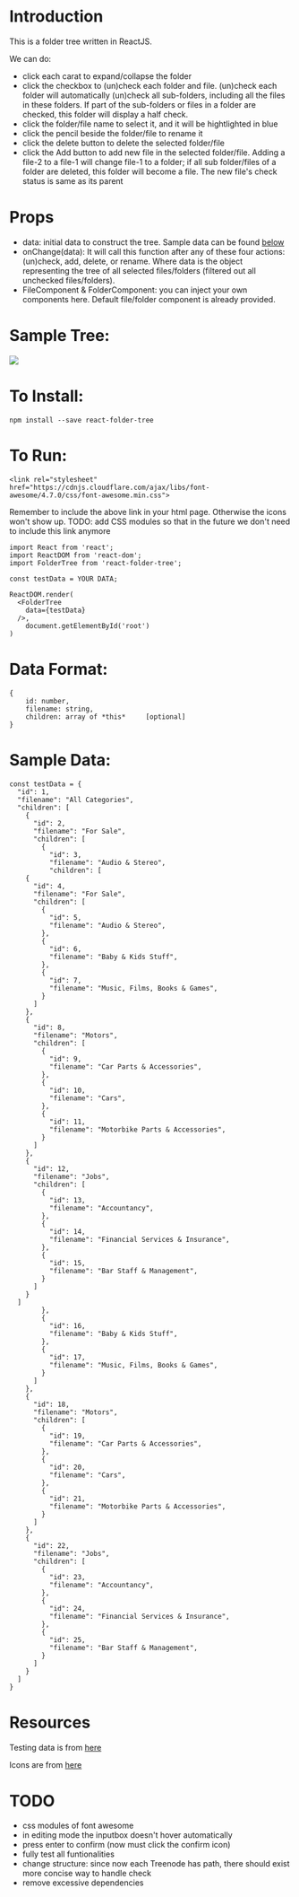 # Introduction  

This is a folder tree written in ReactJS. 

We can do:

- click each carat to expand/collapse the folder
- click the checkbox to (un)check each folder and file. (un)check each folder will automatically (un)check all sub-folders, including all the files in these folders. If part of the sub-folders or files in a folder are checked, this folder will display a half check. 
- click the folder/file name to select it, and it will be hightlighted in blue
- click the pencil beside the folder/file to rename it
- click the delete button to delete the selected folder/file
- click the Add button to add new file in the selected folder/file. Adding a file-2 to a file-1 will change file-1 to a folder; if all sub folder/files of a folder are deleted, this folder will become a file. The new file's check status is same as its parent

# Props
- data: initial data to construct the tree. Sample data can be found [below](#sample-data)
- onChange(data): It will call this function after any of these four actions: (un)check, add, delete, or rename. Where data is the object representing the tree of all selected files/folders (filtered out all unchecked files/folders).
- FileComponent & FolderComponent: you can inject your own components here. Default file/folder component is already provided.

# Sample Tree:

![](https://raw.githubusercontent.com/shunjizhan/React-Folder-Tree/master/folder-tree-demo.gif?raw=true)


# To Install: 
	npm install --save react-folder-tree

# To Run: 

	<link rel="stylesheet" href="https://cdnjs.cloudflare.com/ajax/libs/font-awesome/4.7.0/css/font-awesome.min.css">

Remember to include the above link in your html page. Otherwise the icons won't show up. 
TODO: add CSS modules so that in the future we don't need to include this link anymore

	import React from 'react';
	import ReactDOM from 'react-dom';
	import FolderTree from 'react-folder-tree';

	const testData = YOUR DATA;

	ReactDOM.render(		 	
	  <FolderTree      
	    data={testData}       
	  />,        
		document.getElementById('root')      
	)     

# Data Format:	

	{				 
		id: number,    			
		filename: string,	     		
		children: array of *this*	  [optional]    				
	}		

# Sample Data:

	const testData = {
	  "id": 1,
	  "filename": "All Categories",
	  "children": [
	    {
	      "id": 2,
	      "filename": "For Sale",
	      "children": [
	        {
	          "id": 3,
	          "filename": "Audio & Stereo",
	          "children": [
	    {
	      "id": 4,
	      "filename": "For Sale",
	      "children": [
	        {
	          "id": 5,
	          "filename": "Audio & Stereo",
	        },
	        {
	          "id": 6,
	          "filename": "Baby & Kids Stuff",
	        },
	        {
	          "id": 7,
	          "filename": "Music, Films, Books & Games",
	        }
	      ]
	    },
	    {
	      "id": 8,
	      "filename": "Motors",
	      "children": [
	        {
	          "id": 9,
	          "filename": "Car Parts & Accessories",
	        },
	        {
	          "id": 10,
	          "filename": "Cars",
	        },
	        {
	          "id": 11,
	          "filename": "Motorbike Parts & Accessories",
	        }
	      ]
	    },
	    {
	      "id": 12,
	      "filename": "Jobs",
	      "children": [
	        {
	          "id": 13,
	          "filename": "Accountancy",
	        },
	        {
	          "id": 14,
	          "filename": "Financial Services & Insurance",
	        },
	        {
	          "id": 15,
	          "filename": "Bar Staff & Management", 
	        }
	      ]
	    }
	  ]
	        },
	        {
	          "id": 16,
	          "filename": "Baby & Kids Stuff",
	        },
	        {
	          "id": 17,
	          "filename": "Music, Films, Books & Games",
	        }
	      ]
	    },
	    {
	      "id": 18,
	      "filename": "Motors",
	      "children": [
	        {
	          "id": 19,
	          "filename": "Car Parts & Accessories",
	        },
	        {
	          "id": 20,
	          "filename": "Cars",
	        },
	        {
	          "id": 21,
	          "filename": "Motorbike Parts & Accessories",
	        }
	      ]
	    },
	    {
	      "id": 22,
	      "filename": "Jobs",
	      "children": [
	        {
	          "id": 23,
	          "filename": "Accountancy",
	        },
	        {
	          "id": 24,
	          "filename": "Financial Services & Insurance",
	        },
	        {
	          "id": 25,
	          "filename": "Bar Staff & Management", 
	        }
	      ]
	    }
	  ]
	}

# Resources

Testing data is from [here](http://codepen.io/anon/pen/Ftkln?editors=0010)

Icons are from [here](https://www.npmjs.com/package/react-fontawesome)

# TODO
- css modules of font awesome
- in editing mode the inputbox doesn't hover automatically
- press enter to confirm (now must click the confirm icon)
- fully test all funtionalities
- change structure: since now each Treenode has path, there should exist more concise way to handle check
- remove excessive dependencies